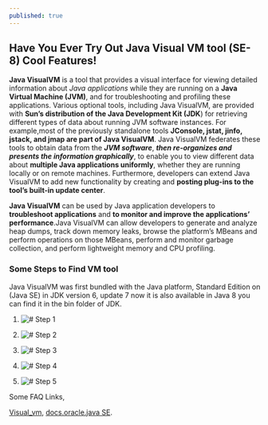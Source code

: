 ```yaml
---
published: true
---
```

## Have You Ever Try Out Java Visual VM tool (SE-8) Cool Features!

**Java VisualVM** is a tool that provides a visual interface for viewing detailed information about _Java applications_
while they are running on a **Java Virtual Machine (JVM)**, and for troubleshooting and profiling these applications. Various optional tools, including Java VisualVM, are provided with **Sun’s distribution of the Java Development Kit (JDK**) for retrieving different types of data about running JVM software instances. For example,most of the previously standalone tools **JConsole, jstat, jinfo, jstack, and jmap are part of Java VisualVM**. Java VisualVM federates these tools to obtain data from the ***JVM software***, ***then re-organizes and presents the information graphically***, to enable you to view different data about **multiple Java applications uniformly**, whether they are running locally or on remote machines. Furthermore, developers can extend Java VisualVM to add new functionality by creating and **posting plug-ins to the tool’s built-in update center**.

**Java VisualVM** can be used by Java application developers to **troubleshoot applications** and **to monitor and improve the applications’ performance**.Java VisualVM can allow developers to generate and analyze heap dumps, track down memory leaks, browse the platform’s MBeans and perform operations on those MBeans, perform and monitor garbage collection, and perform lightweight memory and CPU profiling.
### Some Steps to Find VM tool

Java VisualVM was first bundled with the Java platform, Standard Edition on (Java SE) in JDK version 6, update 7 now it is also available in Java 8 you can find it in the bin folder of JDK.

1. ![# Step 1]({{site.baseurl}}/_posts/1.png)

2. ![# Step 2]({{site.baseurl}}/_posts/2.png)

3. ![# Step 3]({{site.baseurl}}/_posts/3.png)

4. ![# Step 4]({{site.baseurl}}/_posts/4.png)

5. ![# Step 5]({{site.baseurl}}/_posts/5.png)

Some FAQ Links,

[Visual_vm](http://visualvm.java.net/api-faq.html),
[docs.oracle.java SE](https://docs.oracle.com/javase/7/docs/technotes/guides/jni/spec/intro.htm).
